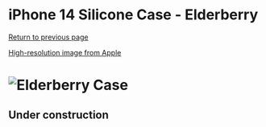 # iPhone 14 Silicone Case - Elderberry

[Return to previous page](/iphone_14)

[High-resolution image from Apple](https://store.storeimages.cdn-apple.com/8756/as-images.apple.com/is//MPT03?wid=4500&hei=4500&fmt=png)

# ![Elderberry Case](/everyphone/MPT03.png)

## Under construction
